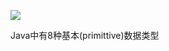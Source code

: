 ![](https://gitee.com/codebysandwich/source/raw/master/picgo/2022-09/java%E5%9F%BA%E6%9C%AC%E6%95%B0%E6%8D%AE%E7%B1%BB%E5%9E%8B.png)

Java中有8种基本(primittive)数据类型

